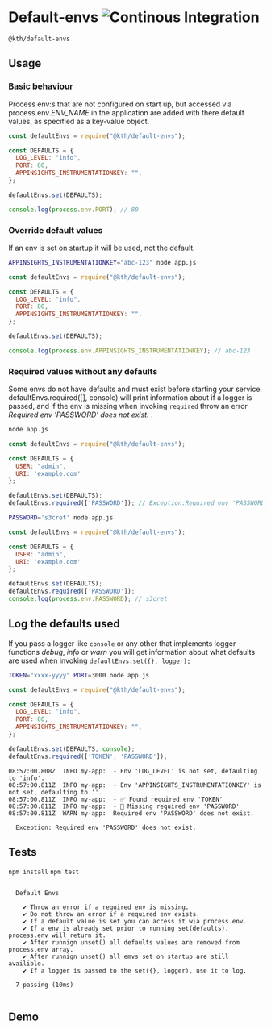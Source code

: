 # Default-envs ![Continous Integration](https://github.com/KTH/default-envs/actions/workflows/main.yml/badge.svg)

`@kth/default-envs`

## Usage

### Basic behaviour
Process env:s that are not configured on start up, but accessed via process.env._ENV_NAME_ in the application are added with there default values, as specified as a key-value object.

```javascript
const defaultEnvs = require("@kth/default-envs");

const DEFAULTS = {
  LOG_LEVEL: "info",
  PORT: 80,
  APPINSIGHTS_INSTRUMENTATIONKEY: "",
};

defaultEnvs.set(DEFAULTS);

console.log(process.env.PORT); // 80
```

### Override default values
If an env is set on startup it will be used, not the default.

```bash
APPINSIGHTS_INSTRUMENTATIONKEY="abc-123" node app.js
```

```javascript
const defaultEnvs = require("@kth/default-envs");

const DEFAULTS = {
  LOG_LEVEL: "info",
  PORT: 80,
  APPINSIGHTS_INSTRUMENTATIONKEY: "",
};

defaultEnvs.set(DEFAULTS);

console.log(process.env.APPINSIGHTS_INSTRUMENTATIONKEY); // abc-123
```

### Required values without any defaults
Some envs do not have defaults and must exist before starting your service. 
defaultEnvs.required([], console) will print information about if a logger is passed, and if the env is missing when invoking `required` throw an error _Required env 'PASSWORD' does not exist._ .

```bash
node app.js
```

```javascript
const defaultEnvs = require("@kth/default-envs");

const DEFAULTS = {
  USER: "admin",
  URI: 'example.com'
};

defaultEnvs.set(DEFAULTS); 
defaultEnvs.required(['PASSWORD']); // Exception:Required env 'PASSWORD' does not exist.
```

```bash
PASSWORD='s3cret' node app.js
```

```javascript
const defaultEnvs = require("@kth/default-envs");

const DEFAULTS = {
  USER: "admin",
  URI: 'example.com'
};

defaultEnvs.set(DEFAULTS); 
defaultEnvs.required(['PASSWORD']);
console.log(process.env.PASSWORD); // s3cret

```

## Log the defaults used

If you pass a logger like `console` or any other that implements logger functions _debug_, _info_ or _warn_ you will get information about what defaults are used when invoking `defaultEnvs.set({}, logger);`

```bash
TOKEN="xxxx-yyyy" PORT=3000 node app.js
```

```javascript
const defaultEnvs = require("@kth/default-envs");

const DEFAULTS = {
  LOG_LEVEL: "info",
  PORT: 80,
  APPINSIGHTS_INSTRUMENTATIONKEY: "",
};

defaultEnvs.set(DEFAULTS, console);
defaultEnvs.required(['TOKEN', 'PASSWORD']); 
```

```log
08:57:00.808Z  INFO my-app:  - Env 'LOG_LEVEL' is not set, defaulting to 'info'.
08:57:00.811Z  INFO my-app:  - Env 'APPINSIGHTS_INSTRUMENTATIONKEY' is not set, defaulting to ''.
08:57:00.811Z  INFO my-app:  - ✅ Found required env 'TOKEN'
08:57:00.811Z  INFO my-app:  - 🚨 Missing required env 'PASSWORD'
08:57:00.811Z  WARN my-app:  Required env 'PASSWORD' does not exist.

  Exception: Required env 'PASSWORD' does not exist.

```

## Tests

`npm install`
`npm test`

```log

  Default Envs 

    ✔ Throw an error if a required env is missing.
    ✔ Do not throw an error if a required env exists.
    ✔ If a default value is set you can access it wia process.env.
    ✔ If a env is already set prior to running set(defaults), process.env will return it.
    ✔ After runnign unset() all defaults values are removed from process.env array.
    ✔ After runnign unset() all emvs set on startup are still availible.
    ✔ If a logger is passed to the set({}, logger), use it to log.

  7 passing (10ms)
  
```

## Demo


